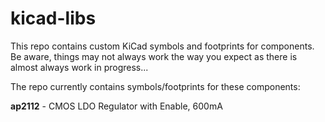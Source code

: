 # kicad-libs
This repo contains custom KiCad symbols and footprints for components. Be aware, things may not always work the way you expect as there is almost always work in progress...

The repo currently contains symbols/footprints for these components:

**ap2112** - CMOS LDO Regulator with Enable, 600mA
